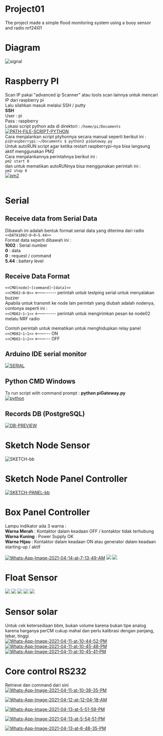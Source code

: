 # Project01
The project made a simple flood monitoring system using a buoy sensor and radio nrf24l01
  
# Diagram
<img src="https://i.ibb.co/5j3hp6h/signal.png" alt="signal" border="0"/>

# Raspberry PI<br />
Scan IP pakai "advanced ip Scanner" atau tools scan lainnya untuk mencari IP dari raspberry pi<br />
Lalu silahkan masuk melalui SSH / putty<br />
<b>SSH</b></br>
User : pi<br />
Pass : raspberry<br />
Lokasi script python ada di direktori : ````` /home/pi/Documents ````` <br />
<a href="https://imgbb.com/"><img src="https://i.ibb.co/pxky859/PATH-FILE-SCRIPT-PYTHON.png" alt="PATH-FILE-SCRIPT-PYTHON" border="0"></a><br />
Cara menjalankan script ptyhonnya secara manual seperti berikut ini : <br />````` pi@raspberrypi:~/Documents $ python3 piGateway.py ````` <br />
Untuk autoRUN script agar ketika restart raspberrypi-nya bisa langsung aktif menggunakan PM2<br />
Cara menjalankannya perintahnya berikut ini :  <br />````` pm2 start 0  ````` <br />dan untuk mematikan autoRUNnya bisa menggunakan perintah ini : <br />````` pm2 stop 0  ````` <br />
<a href="https://ibb.co/MpYBygm"><img src="https://i.ibb.co/Qn2D7J4/pm2.png" alt="pm2" border="0"></a>
  <br /><br />
# Serial<br />
<h2>Receive data from Serial Data</h2>

Dibawah ini adalah bentuk format serial data yang diterima dari radio<br />
`````<<DATA1002~0~0~5.44>>`````<br />
Format data seperti dibawah ini : <br />
<b>1002</b> : Serial number <br />
<b>0</b> : data <br />
<b>0</b> : request / command <br />
<b>5.44</b> : battery level <br />

<h2>Receive Data Format</h2>

`````<<CMD[node]~[command]~[data]>>`````<br />
`````<<CMD02~0~0>>````` <-------- perintah untuk testping serial untuk menyalakan buzzer<br />
Apabila untuk transmit ke node lain perintah yang diubah adalah nodenya, contonya seperti ini : <br />
`````<<CMD02~1~1>>````` <-------- perintah untuk mengirimkan pesan ke node02 melalu NRF radio<br />

Contoh perintah untuk mematikan untuk menghidupkan relay panel<br />
`````<<CMD02~1~1>>````` <----- ON <br />
`````<<CMD02~1~2>>````` <----- OFF<br />

<h2>Arduino IDE serial monitor</h2>
<a href="https://ibb.co/PWbLk96"><img src="https://i.ibb.co/7pTfhR1/SERIAL.png" alt="SERIAL" border="0"></a>
<h2>Python CMD Windows</h2>
To run script with command prompt : <b>python piGateway.py</b><br />
<a href="https://ibb.co/3f0XVs3"><img src="https://i.ibb.co/4sjyCfq/python.png" alt="python" border="0"></a>
<h2>Records DB (PostgreSQL)</h2>
<a href="https://ibb.co/6Ww6cQS"><img src="https://i.ibb.co/CH8xpLy/DB-PREVIEW.png" alt="DB-PREVIEW" border="0"></a>

# Sketch Node Sensor
<img src="https://i.ibb.co/GCDMrsv/SKETCH-bb.png" alt="SKETCH-bb" border="0" />

# Sketch Node Panel Controller
<a href="https://ibb.co/rQQ8p9z"><img src="https://i.ibb.co/Jcc6pZG/SKETCH-PANEL-bb.png" alt="SKETCH-PANEL-bb" border="0"></a>

# Box Panel Controller <br />
Lampu indikator ada 3 warna : <br />
<b>Warna Merah</b> : Kontaktor dalam keadaan OFF / kontaktor tidak terhubung <br />
<b>Warna Kuning</b> : Power Supply OK </br>
<b>Warna Hijau</b> : Kontaktor dalam keadaan ON atau generator dalam keadaan starting-up / aktif<br /><br />
<a href="https://ibb.co/4SdvPH1"><img src="https://i.ibb.co/ykSvWr4/Whats-App-Image-2021-04-14-at-7-13-49-AM.jpg" alt="Whats-App-Image-2021-04-14-at-7-13-49-AM" border="0"></a>
<img src="https://i.ibb.co/tzzwFxp/BOX-PANEL-FLASH.jpg" />
<img src="https://i.ibb.co/HXfv78d/BOX-PANEL2.jpg" />

# Float Sensor
<img src="https://i.ibb.co/J73hCQb/SENSOR-FLOAT.jpg" />
<img src="https://i.ibb.co/Tvc8hM1/SENSOR-FLOAT2.jpg" />
<img src="https://i.ibb.co/Tvc8hM1/SENSOR-FLOAT2.jpg" />
<img src="https://i.ibb.co/P68yMzF/SENSOR-FLOAT4.jpg" />
<img src="https://i.ibb.co/pXg9CGh/SENSOR-FLOAT5.jpg" />

# Sensor solar 
Untuk cek ketersediaan bbm, bukan volume karena bukan tipe analog karena harganya perCM cukup mahal dan perlu kalibrasi dengan panjang, lebar, tinggi<br />
<a href="https://ibb.co/xgt35PT"><img src="https://i.ibb.co/7pdby8m/Whats-App-Image-2021-04-11-at-10-44-52-PM.jpg" alt="Whats-App-Image-2021-04-11-at-10-44-52-PM" border="0"></a>
<a href="https://ibb.co/Pr9xSyZ"><img src="https://i.ibb.co/ZfYdZr6/Whats-App-Image-2021-04-11-at-10-45-48-PM.jpg" alt="Whats-App-Image-2021-04-11-at-10-45-48-PM" border="0"></a>
<a href="https://ibb.co/q9xj9Hf"><img src="https://i.ibb.co/K7mh7tk/Whats-App-Image-2021-04-11-at-10-45-41-PM.jpg" alt="Whats-App-Image-2021-04-11-at-10-45-41-PM" border="0"></a>

# Core control RS232 
Retrieve dan command dari sini <br />
<a href="https://ibb.co/fx5VGBT"><img src="https://i.ibb.co/XCgfkNG/Whats-App-Image-2021-04-11-at-10-38-35-PM.jpg" alt="Whats-App-Image-2021-04-11-at-10-38-35-PM" border="0"></a>

<a href="https://ibb.co/R9BkKkW"><img src="https://i.ibb.co/VtQcGc8/Whats-App-Image-2021-04-12-at-12-04-18-AM.jpg" alt="Whats-App-Image-2021-04-12-at-12-04-18-AM" border="0"></a>

<a href="https://ibb.co/0DzcRdz"><img src="https://i.ibb.co/K08Xp38/Whats-App-Image-2021-04-13-at-5-51-59-PM.jpg" alt="Whats-App-Image-2021-04-13-at-5-51-59-PM" border="0"></a><br />

<a href="https://ibb.co/DgNR2WH"><img src="https://i.ibb.co/QjZKwQ3/Whats-App-Image-2021-04-13-at-5-54-51-PM.jpg" alt="Whats-App-Image-2021-04-13-at-5-54-51-PM" border="0"></a><br />

<a href="https://ibb.co/h1q2V0N"><img src="https://i.ibb.co/M5XP7dH/Whats-App-Image-2021-04-13-at-6-48-35-PM.jpg" alt="Whats-App-Image-2021-04-13-at-6-48-35-PM" border="0"></a><br />
